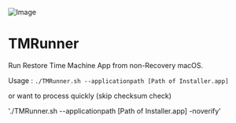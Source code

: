 ![Image](https://farm9.staticflickr.com/8204/28889087645_4b6d125a05_o.png)

# TMRunner
Run Restore Time Machine App from non-Recovery macOS.

Usage : `./TMRunner.sh --applicationpath [Path of Installer.app]`

or want to process quickly (skip checksum check)

'./TMRunner.sh --applicationpath [Path of Installer.app] -noverify'
